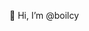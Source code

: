 👋 Hi, I’m @boilcy

<!---
baciiiiii/baciiiiii is a ✨ special ✨ repository because its `README.md` (this file) appears on your GitHub profile.
You can click the Preview link to take a look at your changes.
--->
